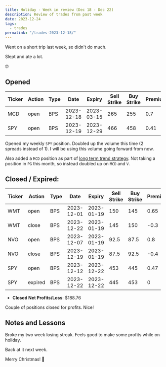```yaml
---
title: Holiday - Week in review (Dec 18 - Dec 22)
description: Review of trades from past week
date: 2023-12-24
tags:
  - trades
permalink: "/trades-2023-12-18/"
---
```


Went on a short trip last week, so didn't do much.

Slept and ate a lot.

🤓

## Opened

<div class="trade-table weekly full-width">

|**Ticker**|**Action**|**Type**|**Date**|**Expiry**|**Sell Strike**|**Buy Strike**|**Premium**|**Qty**|**Fee**|**Net**|
|---|---|---|---|---|---|---|---|---|---|---|
|MCD|open|BPS|2023-12-18|2023-03-15|265|255|0.7|1|2.08|67.92|
|SPY|open|BPS|2023-12-19|2023-12-29|466|458|0.41|2|2.76|79.24|

</div>

Opened my weekly `SPY` position.  Doubled up the volume this time (2 spreads instead of 1).  I will be using this volume going forward from now.

Also added a `MCD` position as part of <a href="/long-term-trend-strategy/">long term trend strategy</a>.  Not taking a position in `PG` this month, so instead doubled up on `MCD` and `V`.

## Closed / Expired:

<div class = "trade-table monthly full-width">

|**Ticker**|**Action**|**Type**|**Date**|**Expiry**|**Sell Strike**|**Buy Strike**|**Premium**|**Qty**|**Fee**|**Net**|**Profit/Loss**|
|---|---|---|---|---|---|---|---|---|---|---|---|
|WMT|open|BPS|2023-12-01|2023-01-19|150|145|0.65|2|1.37|128.63|$65.87|
|WMT|close|BPS|2023-12-22|2023-01-19|145|150|-0.3|2|2.76|-62.76|
|NVO|open|BPS|2023-12-07|2023-01-19|92.5|87.5|0.8|2|0.23|159.77|$78.37|
|NVO|close|BPS|2023-12-19|2023-01-19|87.5|92.5|-0.4|2|1.4|-81.4|
|SPY|open|BPS|2023-12-12|2023-12-22|453|445|0.47|1|2.48|44.52|$44.52|
|SPY|expired|BPS|2023-12-22|2023-12-22|445|453|0|1|0|0|

</div>

- **Closed Net Profits/Loss**: $188.76

Couple of positions closed for profits.  Nice!

## Notes and Lessons

Broke my two week losing streak.  Feels good to make some profits while on holiday.

Back at it next week.

Merry Christmas! 🎄




